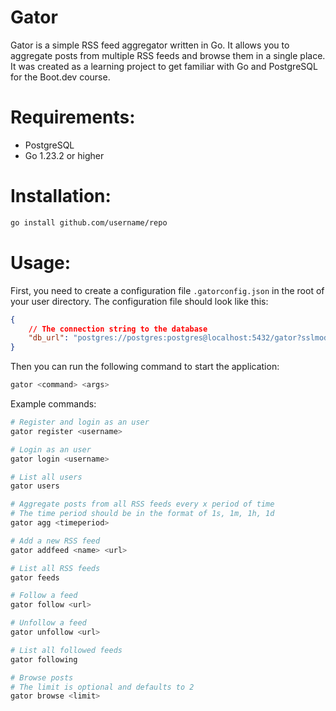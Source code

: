# Gator

Gator is a simple RSS feed aggregator written in Go. It allows you to aggregate posts from multiple RSS feeds and browse them in a single place.
It was created as a learning project to get familiar with Go and PostgreSQL for the Boot.dev course.

# Requirements:

-   PostgreSQL
-   Go 1.23.2 or higher

<!-- Explain how the user can install `gator` using go install -->

# Installation:

```bash
go install github.com/username/repo
```

# Usage:

First, you need to create a configuration file `.gatorconfig.json` in the root of your user directory. The configuration file should look like this:

```json
{
    // The connection string to the database
    "db_url": "postgres://postgres:postgres@localhost:5432/gator?sslmode=disable"
}
```

Then you can run the following command to start the application:

```bash
gator <command> <args>
```

Example commands:

```bash
# Register and login as an user
gator register <username>

# Login as an user
gator login <username>

# List all users
gator users

# Aggregate posts from all RSS feeds every x period of time
# The time period should be in the format of 1s, 1m, 1h, 1d
gator agg <timeperiod>

# Add a new RSS feed
gator addfeed <name> <url>

# List all RSS feeds
gator feeds

# Follow a feed
gator follow <url>

# Unfollow a feed
gator unfollow <url>

# List all followed feeds
gator following

# Browse posts
# The limit is optional and defaults to 2
gator browse <limit>
```
